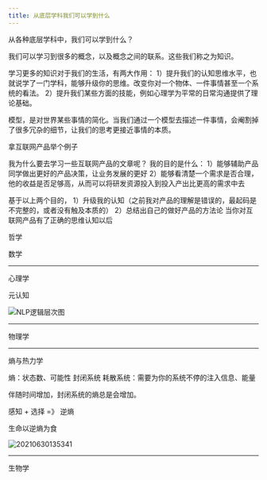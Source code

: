 ```yaml
---
title: 从底层学科我们可以学到什么
---
```


从各种底层学科中，我们可以学到什么？

我们可以学习到很多的概念，以及概念之间的联系。这些我们称之为知识。

学习更多的知识对于我们的生活，有两大作用：
1）提升我们的认知思维水平，也就说学了一门学科，能够升级你的思维。改变你对一个物体、一件事情甚至一个系统的看法。
2）提升我们某些方面的技能，例如心理学为平常的日常沟通提供了理论基础。

模型，是对世界某些事情的简化。当我们通过一个模型去描述一件事情，会阉割掉了很多冗杂的细节，让我们的思考更接近事情的本质。

拿互联网产品举个例子

我为什么要去学习一些互联网产品的文章呢？
我的目的是什么：
1）能够辅助产品同学做出更好的产品决策，让业务发展的更好
2）能够看清楚一个需求是否合理，他的收益是否足够高，从而可以将研发资源投入到投入产出比更高的需求中去

基于以上两个目的，
1）升级我的认知（之前我对产品的理解是错误的，最起码是不完整的，或者没有触及本质的）
2）总结出自己的做好产品的方法论
当你对互联网产品有了正确的思维认知以后

哲学

数学

---
心理学

元认知

![NLP逻辑层次图](http://cdn.b5mang.com/2021415231611.png)

---

物理学

---
熵与热力学

熵：状态数、可能性
封闭系统
耗散系统：需要为你的系统不停的注入信息、能量

伴随时间增加，封闭系统的熵总是会增加。

感知 + 选择 =》 逆熵

生命以逆熵为食

![20210630135341](http://cdn.b5mang.com/20210630135341.png)

---

生物学
